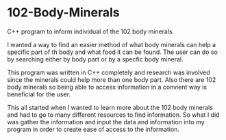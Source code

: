 # 102-Body-Minerals
C++ program to inform individual of the 102 body minerals.

I wanted a way to find an easier method of what body minerals can help a specific part of th body and what food it can be found. The user can do so by 
searching either by body part or by a specfic body mineral. 

This program was written in C++ completely and research was involved since the minerals could help more than one body part. Also there are 102
body minerals so being able to access information in a convient way is beneficial for the user.

This all started when I wanted to learn more about the 102 body minerals and had to go to many different resources to find information. So what I did was 
gather the information and input the data and information into my program in order to create ease of access to the information.
